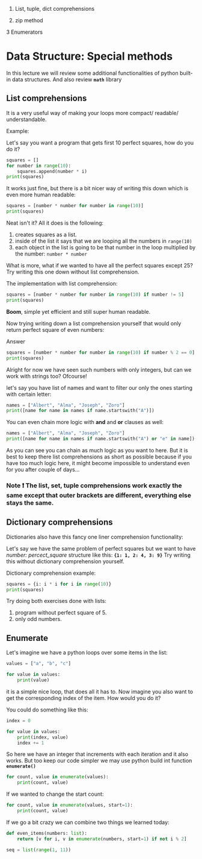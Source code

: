 1. List, tuple, dict comprehensions 

1. zip method

3 Enumerators



# Data Structure: Special methods

In this lecture we will review some additional functionalities of python built-in data structures. And also review **`math`** library

## List comprehensions

It is a very useful way of making your loops more compact/ readable/ understandable. 

Example:

Let's say you want a program that gets first 10 perfect squares, how do you do it?

```python
squares = []
for number in range(10):
    squares.append(number * i)
print(squares)
```

It works just fine, but there is a bit nicer way of writing this down which is even more human readable:

```python
squares = [number * number for number in range(10)]
print(squares)
```

Neat isn't it? All it does is the following:

1. creates squares as a list.
1. inside of the list it says that we are looping all the numbers in `range(10)`
1. each object in the list is going to be that number in the loop multiplied by the number: `number * number`


What is more, what if we wanted to have all the perfect squares except 25? Try writing this one down without list comprehension.

The implementation with list comprehension:

```python
squares = [number * number for number in range(10) if number != 5]
print(squares)
```

**Boom**, simple yet efficient and still super human readable. 

Now trying writing down a list comprehension yourself that would only return perfect square of even numbers:




Answer
```python
squares = [number * number for number in range(10) if number % 2 == 0]
print(squares)
```

Alright for now we have seen such numbers with only integers, but can we work with strings too? Ofcourse!

let's say you have list of names and want to filter our only the ones starting with certain letter:

```python
names = ["Albert", "Alma", "Joseph", "Zoro"]
print([name for name in names if name.startswith("A")])
```

You can even chain more logic with **and** and **or** clauses as well:

```python
names = ["Albert", "Alma", "Joseph", "Zoro"]
print([name for name in names if name.startswith("A") or "e" in name])
```

As you can see you can chain as much logic as you want to here. But it is best to keep there list comprehensions as short as possible because if you have too much logic here, it might become impossible to understand even for you after couple of days...

### **Note** ❗ The list, set, tuple comprehensions work exactly the same except that outer brackets are different, everything else stays the same.


## Dictionary comprehensions

Dictionaries also have this fancy one liner comprehension functionality:

Let's say we have the same problem of perfect squares but we want to have _number: percect_square_ structure like this: **`{1: 1, 2: 4, 3: 9}`**
Try writing this without dictionary comprehension yourself.


Dictionary comprehension example:

```python
squares = {i: i * i for i in range(10)}
print(squares)
```

Try doing both exercises done with lists:
1. program without perfect square of 5.
1. only odd numbers.

## Enumerate

Let's imagine we have a python loops over some items in the list:

```python
values = ["a", "b", "c"]

for value in values:
    print(value)
```

it is a simple nice loop, that does all it has to. Now imagine you also want to get the corresponding index of the item. How would you do it?

You could do something like this:

```python
index = 0

for value in values:
    print(index, value)
    index += 1
```

So here we have an integer that increments with each iteration and it also works. But too keep our code simpler we may use python build int function **`enumerate()`**


```python
for count, value in enumerate(values):
    print(count, value)
```

If we wanted to change the start count:

```python
for count, value in enumerate(values, start=1):
    print(count, value)
```


If we go a bit crazy we can combine two things we learned today:
```python
def even_items(numbers: list):
    return [v for i, v in enumerate(numbers, start=1) if not i % 2]

seq = list(range(1, 11))
```
